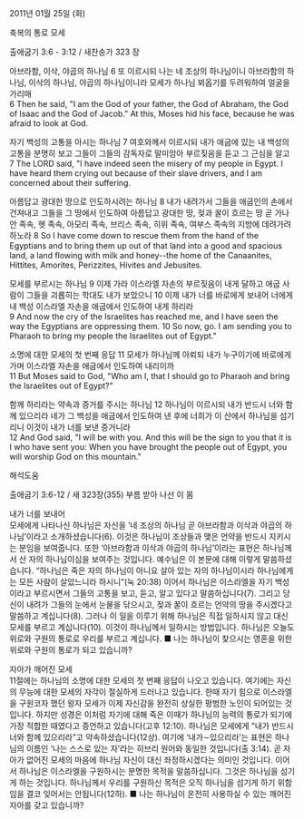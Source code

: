 2011년 01월 25일 (화)

축복의 통로 모세



출애굽기 3:6 - 3:12 / 새찬송가 323 장


아브라함, 이삭, 야곱의 하나님
6 또 이르시되 나는 네 조상의 하나님이니 아브라함의 하나님, 이삭의 하나님, 야곱의 하나님이니라 모세가 하나님 뵈옵기를 두려워하여 얼굴을 가리매  
6 Then he said, "I am the God of your father, the God of Abraham, the God of Isaac and the God of Jacob." At this, Moses hid his face, because he was afraid to look at God. 

자기 백성의 고통을 아시는 하나님
7 여호와께서 이르시되 내가 애굽에 있는 내 백성의 고통을 분명히 보고 그들이 그들의 감독자로 말미암아 부르짖음을 듣고 그 근심을 알고  
7 The LORD said, "I have indeed seen the misery of my people in Egypt. I have heard them crying out because of their slave drivers, and I am concerned about their suffering. 

아름답고 광대한 땅으로 인도하시려는 하나님
8 내가 내려가서 그들을 애굽인의 손에서 건져내고 그들을 그 땅에서 인도하여 아름답고 광대한 땅, 젖과 꿀이 흐르는 땅 곧 가나안 족속, 헷 족속, 아모리 족속, 브리스 족속, 히위 족속, 여부스 족속의 지방에 데려가려 하노라 
8 So I have come down to rescue them from the hand of the Egyptians and to bring them up out of that land into a good and spacious land, a land flowing with milk and honey--the home of the Canaanites, Hittites, Amorites, Perizzites, Hivites and Jebusites. 

모세를 부르시는 하나님 
9 이제 가라 이스라엘 자손의 부르짖음이 내게 달하고 애굽 사람이 그들을 괴롭히는 학대도 내가 보았으니 10 이제 내가 너를 바로에게 보내어 너에게 내 백성 이스라엘 자손을 애굽에서 인도하여 내게 하리라  
9 And now the cry of the Israelites has reached me, and I have seen the way the Egyptians are oppressing them. 10 So now, go. I am sending you to Pharaoh to bring my people the Israelites out of Egypt." 

소명에 대한 모세의 첫 번째 응답
11 모세가 하나님께 아뢰되 내가 누구이기에 바로에게 가며 이스라엘 자손을 애굽에서 인도하여 내리이까  
11 But Moses said to God, "Who am I, that I should go to Pharaoh and bring the Israelites out of Egypt?" 

함께 하리라는 약속과 증거를 주시는 하나님
12 하나님이 이르시되 내가 반드시 너와 함께 있으리라 네가 그 백성을 애굽에서 인도하여 낸 후에 너희가 이 산에서 하나님을 섬기리니 이것이 내가 너를 보낸 증거니라  
12 And God said, "I will be with you. And this will be the sign to you that it is I who have sent you: When you have brought the people out of Egypt, you will worship God on this mountain."

해석도움




출애굽기 3:6-12 / 새 323장(355) 부름 받아 나선 이 몸

내가 너를 보내어  
모세에게 나타나신 하나님은 자신을 ‘네 조상의 하나님 곧 아브라함과 이삭과 야곱의 하나님’이라고 소개하셨습니다(6). 이것은 하나님이 조상들과 맺은 언약을 반드시 지키시는 분임을 보여줍니다. 또한 ‘아브라함과 이삭과 야곱의 하나님’이라는 표현은 하나님께서 산 자의 하나님이심을 보여주는 것입니다. 예수님은 이 본문에 대해 이렇게 말씀하셨습니다. “하나님은 죽은 자의 하나님이 아니요 살아 있는 자의 하나님이시라 하나님에게는 모든 사람이 살았느니라 하시니”(눅 20:38) 이어서 하나님은 이스라엘을 자기 백성이라고 부르시면서 그들의 고통을 보고, 듣고, 알고 있다고 말씀하십니다(7). 그리고 당신이 내려가 그들의 눈에서 눈물을 닦으시고, 젖과 꿀이 흐르는 언약의 땅을 주시겠다고 말씀하고 계십니다(8). 그러나 이 일을 이루기 위해 하나님은 직접 일하시지 않고 대신 모세를 부르고 계십니다(10). 이것이 하나님께서 일하시는 방법입니다. 하나님은 오늘도 위로와 구원의 통로로 우리를 부르고 계십니다.
■ 나는 하나님이 찾으시는 영혼을 위한 위로와 구원의 통로가 되고 있습니까?

자아가 깨어진 모세  
11절에는 하나님의 소명에 대한 모세의 첫 번째 응답이 나오고 있습니다. 여기에는 자신의 무능에 대한 모세의 자각이 절실하게 드러나고 있습니다. 한때 자기 힘으로 이스라엘을 구원코자 했던 왕자 모세가 이제 자신감을 완전히 상실한 평범한 노인이 되어있는 것입니다. 하지만 성경은 이처럼 자기에 대해 죽은 이때가 하나님의 능력의 통로가 되기에 가장 적합한 때였다고 증언하고 있습니다(고후 12:10). 하나님은 모세에게 “내가 반드시 너와 함께 있으리라”고 약속하셨습니다(12상). 여기에 ‘내가∼있으리라’는 표현은 하나님의 이름인 ‘나는 스스로 있는 자’라는 히브리 원어와 동일한 것입니다(출 3:14). 곧 자아가 없어진 모세의 마음에 하나님 자신이 대신 좌정하시겠다는 의미인 것입니다. 이어서 하나님은 이스라엘을 구원하시는 분명한 목적을 말씀하십니다. 그것은 하나님을 섬기게 하는 것입니다. 하나님께서 우리를 구원하신 목적은 오직 하나님을 섬기게 하기 위함임을 결코 잊어서는 안됩니다(12하).
■ 나는 하나님이 온전히 사용하실 수 있는 깨어진 자아를 갖고 있습니까?